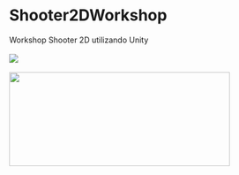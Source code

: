# Shooter2DWorkshop
Workshop Shooter 2D utilizando Unity
<br><br>
<img src="https://i.makeagif.com/media/10-19-2017/iQ-l5F.gif"></img>
<br><br>
<img src="https://i.makeagif.com/media/10-19-2017/SFo0xL.gif" width="400px" height="170px"></img>
